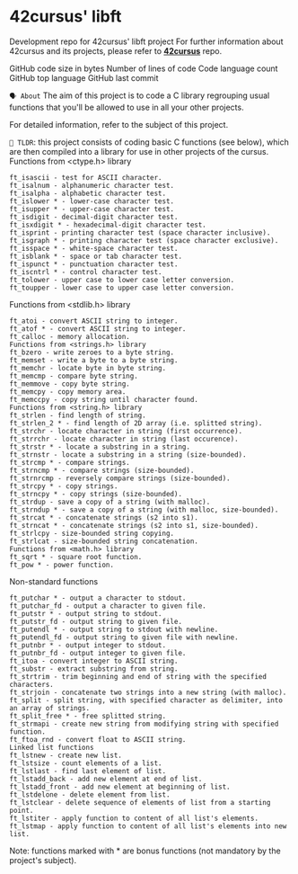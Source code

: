    # **42cursus' libft**

Development repo for 42cursus' libft project
For further information about 42cursus and its projects, please refer to **[42cursus](https://github.com/appinha/42cursus)** repo.

GitHub code size in bytes Number of lines of code Code language count GitHub top language GitHub last commit

`🗣️ About`
The aim of this project is to code a C library regrouping usual functions that you'll be allowed to use in all your other projects.

For detailed information, refer to the subject of this project.

`🚀 TLDR`: this project consists of coding basic C functions (see below), which are then compiled
into a library for use in other projects of the cursus.
Functions from <ctype.h> library
  ```
  ft_isascii - test for ASCII character.
  ft_isalnum - alphanumeric character test.
  ft_isalpha - alphabetic character test.
  ft_islower * - lower-case character test.
  ft_isupper * - upper-case character test.
  ft_isdigit - decimal-digit character test.
  ft_isxdigit * - hexadecimal-digit character test.
  ft_isprint - printing character test (space character inclusive).
  ft_isgraph * - printing character test (space character exclusive).
  ft_isspace * - white-space character test.
  ft_isblank * - space or tab character test.
  ft_ispunct * - punctuation character test.
  ft_iscntrl * - control character test.
  ft_tolower - upper case to lower case letter conversion.
  ft_toupper - lower case to upper case letter conversion.
  ```

Functions from <stdlib.h> library
  ```
  ft_atoi - convert ASCII string to integer.
  ft_atof * - convert ASCII string to integer.
  ft_calloc - memory allocation.
  Functions from <strings.h> library
  ft_bzero - write zeroes to a byte string.
  ft_memset - write a byte to a byte string.
  ft_memchr - locate byte in byte string.
  ft_memcmp - compare byte string.
  ft_memmove - copy byte string.
  ft_memcpy - copy memory area.
  ft_memccpy - copy string until character found.
  Functions from <string.h> library
  ft_strlen - find length of string.
  ft_strlen_2 * - find length of 2D array (i.e. splitted string).
  ft_strchr - locate character in string (first occurrence).
  ft_strrchr - locate character in string (last occurence).
  ft_strstr * - locate a substring in a string.
  ft_strnstr - locate a substring in a string (size-bounded).
  ft_strcmp * - compare strings.
  ft_strncmp * - compare strings (size-bounded).
  ft_strnrcmp - reversely compare strings (size-bounded).
  ft_strcpy * - copy strings.
  ft_strncpy * - copy strings (size-bounded).
  ft_strdup - save a copy of a string (with malloc).
  ft_strndup * - save a copy of a string (with malloc, size-bounded).
  ft_strcat * - concatenate strings (s2 into s1).
  ft_strncat * - concatenate strings (s2 into s1, size-bounded).
  ft_strlcpy - size-bounded string copying.
  ft_strlcat - size-bounded string concatenation.
  Functions from <math.h> library
  ft_sqrt * - square root function.
  ft_pow * - power function.
  ```

Non-standard functions
  ```ft_swap * - swap value of two integers.
  ft_putchar * - output a character to stdout.
  ft_putchar_fd - output a character to given file.
  ft_putstr * - output string to stdout.
  ft_putstr_fd - output string to given file.
  ft_putendl * - output string to stdout with newline.
  ft_putendl_fd - output string to given file with newline.
  ft_putnbr * - output integer to stdout.
  ft_putnbr_fd - output integer to given file.
  ft_itoa - convert integer to ASCII string.
  ft_substr - extract substring from string.
  ft_strtrim - trim beginning and end of string with the specified characters.
  ft_strjoin - concatenate two strings into a new string (with malloc).
  ft_split - split string, with specified character as delimiter, into an array of strings.
  ft_split_free * - free splitted string.
  ft_strmapi - create new string from modifying string with specified function.
  ft_ftoa_rnd - convert float to ASCII string.
  Linked list functions
  ft_lstnew - create new list.
  ft_lstsize - count elements of a list.
  ft_lstlast - find last element of list.
  ft_lstadd_back - add new element at end of list.
  ft_lstadd_front - add new element at beginning of list.
  ft_lstdelone - delete element from list.
  ft_lstclear - delete sequence of elements of list from a starting point.
  ft_lstiter - apply function to content of all list's elements.
  ft_lstmap - apply function to content of all list's elements into new list.
  ```
Note: functions marked with * are bonus functions (not mandatory by the project's subject).
